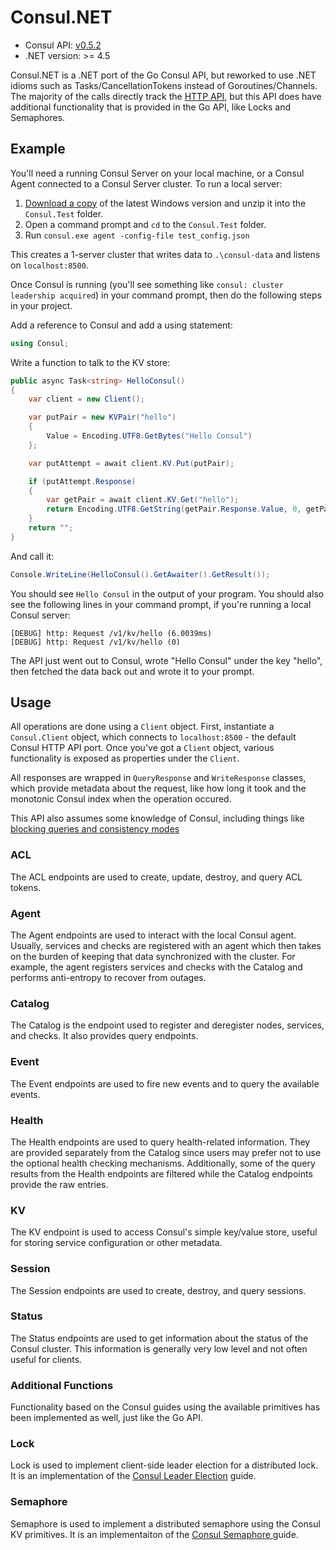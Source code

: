 # Consul.NET

* Consul API: [v0.5.2](https://github.com/hashicorp/consul/tree/v0.5.2/api)
* .NET version: >= 4.5

Consul.NET is a .NET port of the Go Consul API, but reworked to use .NET
idioms such as Tasks/CancellationTokens instead of Goroutines/Channels.
The majority of the calls directly track the [HTTP
API](https://www.consul.io/docs/agent/http.html), but this API does have
additional functionality that is provided in the Go API, like Locks and
Semaphores.

## Example

You'll need a running Consul Server on your local machine, or a Consul
Agent connected to a Consul Server cluster. To run a local server:

1. [Download a copy](https://www.consul.io/downloads.html) of the latest Windows
version and unzip it into the `Consul.Test` folder.
2. Open a command prompt and `cd` to the `Consul.Test` folder.
3. Run `consul.exe agent -config-file test_config.json`

This creates a 1-server cluster that writes data to `.\consul-data` and
listens on `localhost:8500`.

Once Consul is running (you'll see something like `consul: cluster
leadership acquired`) in your command prompt, then do the following
steps in your project.

Add a reference to Consul and add a using statement:

```csharp
using Consul;
```

Write a function to talk to the KV store:

```csharp
public async Task<string> HelloConsul()
{
    var client = new Client();

    var putPair = new KVPair("hello")
    {
        Value = Encoding.UTF8.GetBytes("Hello Consul")
    };

    var putAttempt = await client.KV.Put(putPair);

    if (putAttempt.Response)
    {
        var getPair = await client.KV.Get("hello");
        return Encoding.UTF8.GetString(getPair.Response.Value, 0, getPair.Response.Value.Length);
    }
    return "";
}
```

And call it:

```csharp
Console.WriteLine(HelloConsul().GetAwaiter().GetResult());
```

You should see `Hello Consul` in the output of your program. You should
also see the following lines in your command prompt, if you're running
a local Consul server:

```
[DEBUG] http: Request /v1/kv/hello (6.0039ms)
[DEBUG] http: Request /v1/kv/hello (0)
```

The API just went out to Consul, wrote "Hello Consul" under the key
"hello", then fetched the data back out and wrote it to your prompt.

## Usage

All operations are done using a `Client` object. First, instantiate a
`Consul.Client` object, which connects to `localhost:8500` - the default
Consul HTTP API port. Once you've got a `Client` object, various
functionality is exposed as properties under the `Client`.

All responses are wrapped in `QueryResponse` and `WriteResponse`
classes, which provide metadata about the request, like how long it
took and the monotonic Consul index when the operation occured.

This API also assumes some knowledge of Consul, including things like
[blocking queries and consistency
modes](https://www.consul.io/docs/agent/http.html)

### ACL

The ACL endpoints are used to create, update, destroy, and query ACL tokens.

### Agent

The Agent endpoints are used to interact with the local Consul agent.
Usually, services and checks are registered with an agent which then
takes on the burden of keeping that data synchronized with the cluster.
For example, the agent registers services and checks with the Catalog
and performs anti-entropy to recover from outages.

### Catalog

The Catalog is the endpoint used to register and deregister nodes,
services, and checks. It also provides query endpoints.

### Event

The Event endpoints are used to fire new events and to query the
available events.

### Health

The Health endpoints are used to query health-related information. They
are provided separately from the Catalog since users may prefer not to
use the optional health checking mechanisms. Additionally, some of the
query results from the Health endpoints are filtered while the Catalog
endpoints provide the raw entries.

### KV

The KV endpoint is used to access Consul's simple key/value store,
useful for storing service configuration or other metadata.

### Session

The Session endpoints are used to create, destroy, and query sessions.

### Status

The Status endpoints are used to get information about the status of the
Consul cluster. This information is generally very low level and not
often useful for clients.

### Additional Functions

Functionality based on the Consul guides using the available primitives
has been implemented as well, just like the Go API.

### Lock

Lock is used to implement client-side leader election for a distributed
lock. It is an implementation of the [Consul Leader
Election](https://consul.io/docs/guides/leader-election.html) guide.

### Semaphore

Semaphore is used to implement a distributed semaphore using the Consul
KV primitives. It is an implementaiton of the [Consul Semaphore
](https://www.consul.io/docs/guides/semaphore.html) guide.
